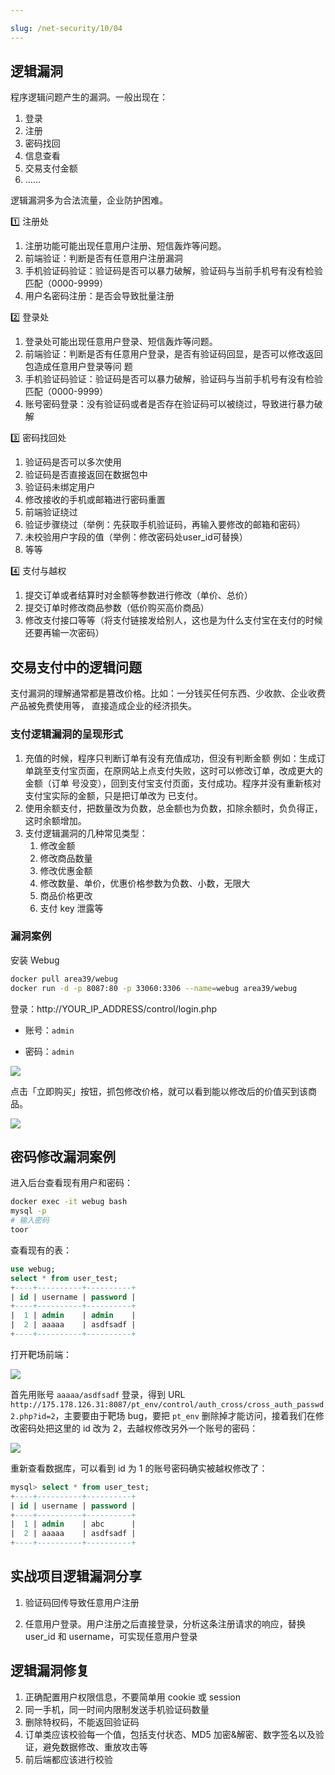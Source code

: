 ```yaml
---

slug: /net-security/10/04
---
```


## 逻辑漏洞

程序逻辑问题产生的漏洞。一般出现在：

1. 登录
2. 注册
3. 密码找回
4. 信息查看
5. 交易支付金额
6. ……

逻辑漏洞多为合法流量，企业防护困难。



1️⃣ 注册处
1. 注册功能可能出现任意用户注册、短信轰炸等问题。
2. 前端验证：判断是否有任意用户注册漏洞
3. 手机验证码验证：验证码是否可以暴力破解，验证码与当前手机号有没有检验匹配（0000-9999） 
4. 用户名密码注册：是否会导致批量注册

2️⃣  登录处

1. 登录处可能出现任意用户登录、短信轰炸等问题。
2. 前端验证：判断是否有任意用户登录，是否有验证码回显，是否可以修改返回包造成任意用户登录等问
   题
3. 手机验证码验证：验证码是否可以暴力破解，验证码与当前手机号有没有检验匹配（0000-9999） 
4. 账号密码登录：没有验证码或者是否存在验证码可以被绕过，导致进行暴力破解

3️⃣ 密码找回处  

1. 验证码是否可以多次使用
2. 验证码是否直接返回在数据包中
3. 验证码未绑定用户
4. 修改接收的手机或邮箱进行密码重置
5. 前端验证绕过
6. 验证步骤绕过（举例：先获取手机验证码，再输入要修改的邮箱和密码） 
7. 未校验用户字段的值（举例：修改密码处user_id可替换） 
8. 等等

4️⃣ 支付与越权

1. 提交订单或者结算时对金额等参数进行修改（单价、总价）
2. 提交订单时修改商品参数（低价购买高价商品） 
3. 修改支付接口等等（将支付链接发给别人，这也是为什么支付宝在支付的时候还要再输一次密码）

## 交易支付中的逻辑问题 

支付漏洞的理解通常都是篡改价格。比如：一分钱买任何东西、少收款、企业收费产品被免费使用等，
直接造成企业的经济损失。

### 支付逻辑漏洞的呈现形式 

1. 充值的时候，程序只判断订单有没有充值成功，但没有判断金额 
   例如：生成订单跳至支付宝页面，在原网站上点支付失败，这时可以修改订单，改成更大的金额（订单
   号没变），回到支付宝支付页面，支付成功。程序并没有重新核对支付宝实际的金额，只是把订单改为
   已支付。
2. 使用余额支付，把数量改为负数，总金额也为负数，扣除余额时，负负得正，这时余额增加。
3. 支付逻辑漏洞的几种常见类型： 
   1. 修改金额 
   2. 修改商品数量 
   3. 修改优惠金额
   4. 修改数量、单价，优惠价格参数为负数、小数，无限大 
   5. 商品价格更改
   6. 支付 key 泄露等

### 漏洞案例

安装 Webug

```bash
docker pull area39/webug
docker run -d -p 8087:80 -p 33060:3306 --name=webug area39/webug
```

登录：http://YOUR_IP_ADDRESS/control/login.php

- 账号：`admin`

- 密码：`admin`

![](http://img.wukaipeng.com/2023/12/10-100127-Q3Ouno-image-20231210100127321.png)

点击「立即购买」按钮，抓包修改价格，就可以看到能以修改后的价值买到该商品。

![](http://img.wukaipeng.com/2023/12/10-100106-BuNK6U-image-20231210100105778.png)



## 密码修改漏洞案例

进入后台查看现有用户和密码：
```bash
docker exec -it webug bash
mysql -p
# 输入密码
toor
```

查看现有的表：

```sql
use webug;
select * from user_test;
+----+----------+----------+
| id | username | password |
+----+----------+----------+
|  1 | admin    | admin    |
|  2 | aaaaa    | asdfsadf |
+----+----------+----------+
```

打开靶场前端：

![](http://img.wukaipeng.com/2023/12/10-102826-46pakg-image-20231210102826085.png)

首先用账号 `aaaaa/asdfsadf` 登录，得到 URL `http://175.178.126.31:8087/pt_env/control/auth_cross/cross_auth_passwd2.php?id=2`，主要要由于靶场 bug，要把 `pt_env` 删除掉才能访问，接着我们在修改密码处把这里的 id 改为 2，去越权修改另外一个账号的密码：

![](http://img.wukaipeng.com/2023/12/10-103427-GKXZHb-image-20231210103427686.png)

重新查看数据库，可以看到 id 为 1 的账号密码确实被越权修改了：

```sql
mysql> select * from user_test;
+----+----------+----------+
| id | username | password |
+----+----------+----------+
|  1 | admin    | abc      |
|  2 | aaaaa    | asdfsadf |
+----+----------+----------+
```



## 实战项目逻辑漏洞分享

 1. 验证码回传导致任意用户注册

2. 任意用户登录。用户注册之后直接登录，分析这条注册请求的响应，替换  user_id 和 username，可实现任意用户登录

## 逻辑漏洞修复

1. 正确配置用户权限信息，不要简单用 cookie 或 session
2. 同一手机，同一时间内限制发送手机验证码数量
3. 删除特权码，不能返回验证码
4. 订单类应该校验每一个值，包括支付状态、MD5 加密&解密、数字签名以及验证，避免数据修改、重放攻击等
5. 前后端都应该进行校验



































